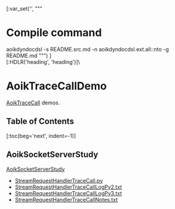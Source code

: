 [:var_set('', """
# Compile command
aoikdyndocdsl -s README.src.md -n aoikdyndocdsl.ext.all::nto -g README.md
""")
]\
[:HDLR('heading', 'heading')]\
# AoikTraceCallDemo
[AoikTraceCall](https://github.com/AoiKuiyuyou/AoikTraceCall) demos.

## Table of Contents
[:toc(beg='next', indent=-1)]

## AoikSocketServerStudy
[AoikSocketServerStudy](https://github.com/AoiKuiyuyou/AoikSocketServerStudy)
- [StreamRequestHandlerTraceCall.py](https://github.com/AoiKuiyuyou/AoikSocketServerStudy/blob/master/src/StreamRequestHandlerTraceCall.py)
- [StreamRequestHandlerTraceCallLogPy2.txt](https://github.com/AoiKuiyuyou/AoikSocketServerStudy/blob/master/src/StreamRequestHandlerTraceCallLogPy2.txt?raw=True)
- [StreamRequestHandlerTraceCallLogPy3.txt](https://github.com/AoiKuiyuyou/AoikSocketServerStudy/blob/master/src/StreamRequestHandlerTraceCallLogPy3.txt?raw=True)
- [StreamRequestHandlerTraceCallNotes.txt](https://github.com/AoiKuiyuyou/AoikSocketServerStudy/blob/master/src/StreamRequestHandlerTraceCallNotes.txt?raw=True)
